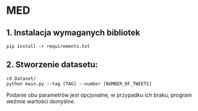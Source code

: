 # MED

## 1. Instalacja wymaganych bibliotek
```requirements
pip install -r requirements.txt
```

## 2. Stworzenie datasetu:
```dataset
cd Dataset/
python main.py --tag [TAG] --number [NUMBER_OF_TWEETS]
```
Podanie obu parametrów jest opcjonalne, w przypadku ich braku, program weźmie wartości domyślne.